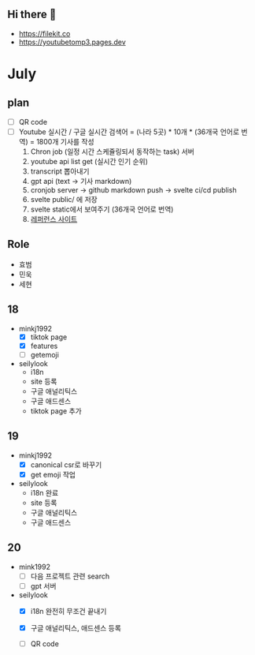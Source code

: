 ## Hi there 👋

- https://filekit.co
- https://youtubetomp3.pages.dev

# July
## plan
- [ ] QR code
- [ ] Youtube 실시간 / 구글 실시간 검색어 = (나라 5곳) * 10개 * (36개국 언어로 번역) = 1800개 기사를 작성
  1. Chron job (일정 시간 스케쥴링되서 동작하는 task) 서버
    1. youtube api list get (실시간 인기 순위)
    2. transcript 뽑아내기
    3. gpt api (text -> 기사 markdown)
    4. cronjob server -> github markdown push -> svelte ci/cd publish
    5. svelte public/ 에 저장
    6. svelte static에서 보여주기 (36개국 언어로 번역)
    7. [레퍼런스 사이트](https://www.allkpop.com/)


## Role
- 효범
- 민욱
- 세현

## 18
- minkj1992
  - [x] tiktok page
  - [x] features
  - [ ] getemoji
- seilylook
  - i18n
  - site 등록
  - 구글 애널리틱스
  - 구글 애드센스
  - tiktok page 추가
## 19
- minkj1992
  - [x] canonical csr로 바꾸기
  - [x] get emoji 작업
- seilylook
  - i18n 완료
  - site 등록
  - 구글 애널리틱스
  - 구글 애드센스
## 20
- mink1992
  - [ ] 다음 프로젝트 관련 search
  - [ ] gpt 서버
- seilylook
  - [x] i18n 완전히 무조건 끝내기
  - [x] 구글 애널리틱스, 애드센스 등록
  - [ ] QR code
 

